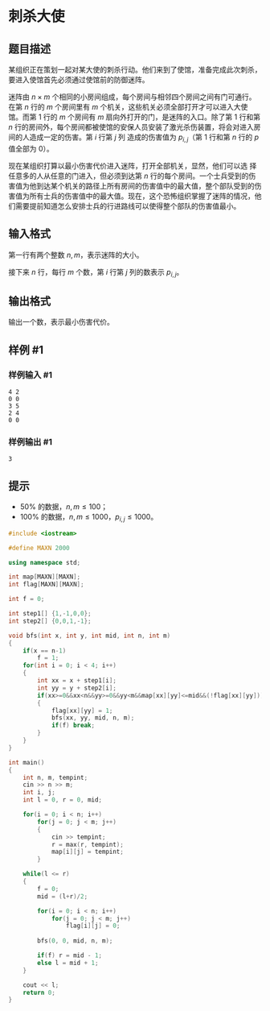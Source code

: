 # 刺杀大使

## 题目描述

某组织正在策划一起对某大使的刺杀行动。他们来到了使馆，准备完成此次刺杀，要进入使馆首先必须通过使馆前的防御迷阵。

迷阵由 $n\times m$ 个相同的小房间组成，每个房间与相邻四个房间之间有门可通行。在第 $n$ 行的 $m$ 个房间里有 $m$ 个机关，这些机关必须全部打开才可以进入大使馆。而第 $1$ 行的 $m$ 个房间有 $m$ 扇向外打开的门，是迷阵的入口。除了第 $1$ 行和第 $n$ 行的房间外，每个房间都被使馆的安保人员安装了激光杀伤装置，将会对进入房间的人造成一定的伤害。第 $i$ 行第 $j$ 列 造成的伤害值为 $p_{i,j}$（第 $1$ 行和第 $n$ 行的 $p$ 值全部为 $0$）。

现在某组织打算以最小伤害代价进入迷阵，打开全部机关，显然，他们可以选 择任意多的人从任意的门进入，但必须到达第 $n$ 行的每个房间。一个士兵受到的伤害值为他到达某个机关的路径上所有房间的伤害值中的最大值，整个部队受到的伤害值为所有士兵的伤害值中的最大值。现在，这个恐怖组织掌握了迷阵的情况，他们需要提前知道怎么安排士兵的行进路线可以使得整个部队的伤害值最小。

## 输入格式

第一行有两个整数 $n,m$，表示迷阵的大小。

接下来 $n$ 行，每行 $m$ 个数，第 $i$ 行第 $j$ 列的数表示 $p_{i,j}$。

## 输出格式

输出一个数，表示最小伤害代价。

## 样例 #1

### 样例输入 #1

```
4 2
0 0 
3 5 
2 4 
0 0
```

### 样例输出 #1

```
3
```

## 提示

- $50\%$ 的数据，$n,m \leq 100$；
- $100\%$ 的数据，$n,m \leq 1000$，$p_{i,j} \leq 1000$。

```C++
#include <iostream>

#define MAXN 2000

using namespace std;

int map[MAXN][MAXN];
int flag[MAXN][MAXN];

int f = 0;

int step1[] {1,-1,0,0};
int step2[] {0,0,1,-1};

void bfs(int x, int y, int mid, int n, int m)
{
    if(x == n-1)
        f = 1;
    for(int i = 0; i < 4; i++)
    {
        int xx = x + step1[i];
        int yy = y + step2[i];
        if(xx>=0&&xx<n&&yy>=0&&yy<m&&map[xx][yy]<=mid&&(!flag[xx][yy]))
        {
            flag[xx][yy] = 1;
            bfs(xx, yy, mid, n, m);
            if(f) break;
        }
    }
}

int main()
{
    int n, m, tempint;
    cin >> n >> m;
    int i, j;
    int l = 0, r = 0, mid;

    for(i = 0; i < n; i++)
        for(j = 0; j < m; j++)
        {
            cin >> tempint;
            r = max(r, tempint);
            map[i][j] = tempint;
        }

    while(l <= r)
    {
        f = 0;
        mid = (l+r)/2;

        for(i = 0; i < n; i++)
            for(j = 0; j < m; j++)
                flag[i][j] = 0;
        
        bfs(0, 0, mid, n, m);

        if(f) r = mid - 1;
        else l = mid + 1;
    }

    cout << l;
    return 0;
}
```
